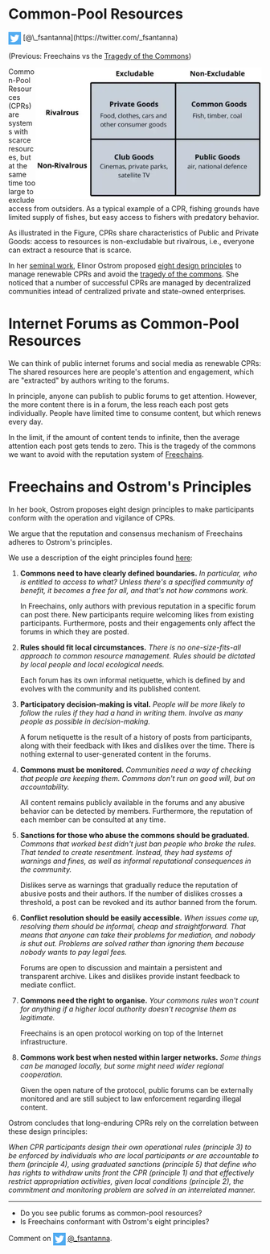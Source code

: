 # Common-Pool Resources

<img src="../twitter.png" style="vertical-align:middle">
[@\_fsantanna](https://twitter.com/_fsantanna)

(Previous: Freechains vs the [Tragedy of the Commons](tragedy.md))

<img src="goods.webp" align="right" width="450" title="(from BoyceWire)">

<!--
https://boycewire.com/what-are-the-4-types-of-economic-goods/
-->

Common-Pool Resources (CPRs) are systems with scarce resources, but at the same
time too large to exclude access from outsiders.
As a typical example of a CPR, fishing grounds have limited supply of fishes,
but easy access to fishers with predatory behavior.

As illustrated in the Figure, CPRs share characteristics of Public and Private
Goods: access to resources is non-excludable but rivalrous, i.e., everyone can
extract a resource that is scarce.

In her [seminal work][1], Elinor Ostrom proposed [eight design principles][2]
to manage renewable CPRs and avoid the [tragedy of the commons][3].
She noticed that a number of successful CPRs are managed by decentralized
communities intead of centralized private and state-owned enterprises.

# Internet Forums as Common-Pool Resources

We can think of public internet forums and social media as renewable CPRs:
The shared resources here are people's attention and engagement, which are
"extracted" by authors writing to the forums.

In principle, anyone can publish to public forums to get attention.
However, the more content there is in a forum, the less reach each post gets
individually.
People have limited time to consume content, but which renews every day.

In the limit, if the amount of content tends to infinite, then the average
attention each post gets tends to zero.
This is the tragedy of the commons we want to avoid with the reputation system
of [Freechains][4].

# Freechains and Ostrom's Principles

In her book, Ostrom proposes eight design principles to make participants
conform with the operation and vigilance of CPRs.

We argue that the reputation and consensus mechanism of Freechains adheres
to Ostrom's principles.

We use a description of the eight principles found [here][5]:

1. **Commons need to have clearly defined boundaries.**
    *In particular, who is entitled to access to what? Unless there's a
    specified community of benefit, it becomes a free for all, and that's not
    how commons work.*

    In Freechains, only authors with previous reputation in a specific forum
    can post there.
    New participants require welcoming likes from existing participants.
    Furthermore, posts and their engagements only affect the forums in which
    they are posted.

2. **Rules should fit local circumstances.**
    *There is no one-size-fits-all approach to common resource management.
    Rules should be dictated by local people and local ecological needs.*

    Each forum has its own informal netiquette, which is defined by and evolves
    with the community and its published content.

3. **Participatory decision-making is vital.**
    *People will be more likely to follow the rules if they had a hand in
    writing them. Involve as many people as possible in decision-making.*

    A forum netiquette is the result of a history of posts from participants,
    along with their feedback with likes and dislikes over the time.
    There is nothing external to user-generated content in the forums.

4. **Commons must be monitored.**
    *Communities need a way of checking that people are keeping them. Commons
    don't run on good will, but on accountability.*

    All content remains publicly available in the forums and any abusive
    behavior can be detected by members.
    Furthermore, the reputation of each member can be consulted at any time.

5. **Sanctions for those who abuse the commons should be graduated.**
    *Commons that worked best didn't just ban people who broke the rules. That
    tended to create resentment. Instead, they had systems of warnings and
    fines, as well as informal reputational consequences in the community.*

    Dislikes serve as warnings that gradually reduce the reputation of abusive
    posts and their authors.
    If the number of dislikes crosses a threshold, a post can be revoked and
    its author banned from the forum.

6. **Conflict resolution should be easily accessible.**
    *When issues come up, resolving them should be informal, cheap and
    straightforward. That means that anyone can take their problems for
    mediation, and nobody is shut out. Problems are solved rather than ignoring
    them because nobody wants to pay legal fees.*

    Forums are open to discussion and maintain a persistent and transparent
    archive.
    Likes and dislikes provide instant feedback to mediate conflict.

7. **Commons need the right to organise.**
    *Your commons rules won't count for anything if a higher local authority
    doesn't recognise them as legitimate.*

    Freechains is an open protocol working on top of the Internet
    infrastructure.

8. **Commons work best when nested within larger networks.**
    *Some things can be managed locally, but some might need wider regional
    cooperation.*

    Given the open nature of the protocol, public forums can be externally
    monitored and are still subject to law enforcement regarding illegal
    content.

<!--
1. **Clearly defined boundaries.**
   *Individuals or households who have rights to withdraw resource units from
   the CPR must be clearly defined, as must the boundaries of the CPR itself.*
2. **Congruence between appropriation and provision rules and local conditions.**
    *Appropriation rules restricting time, place, technology, and/or quantity
    of resource units are related to local labor, material, and/or money.
3. **Collective-choice arrangements**
    *Most individuals affected by the operational rules can participate in
    modifying the operational rules.*
4. **Monitoring.**
    *Monitors, who actively audit CPR conditions and appropriator behavior, are
    accountable to the appropriators or are the appropriators.*
5. **Graduated sanctions.**
    *Appropriators who violate operational rules are likely to be assessed
    graduated sanctions (depending on the seriousness and context of the
    offense) by other appropriators, by officials accountable to these
    appropriators, or by both.*
6. **Conflict-resolution mechanisms**
    *Appropriators and their officials have rapid access to low-cost local
    arenas to resolve conflicts among appropriators or between appropriators
    and officials.*
7. **Minimal recognition of rights to organize**.
    *The rights of appropriators to devise their own institutions are not
    challenged by external governmental authorities.*
8. **Nested enterprises**.
    *Appropriation, provision, monitoring, enforcement, conflict resolution,
    and governance activities are organized in multiple layers of nested
    enterprises.*
-->

Ostrom concludes that long-enduring CPRs rely on the correlation between these
design principles:

*When CPR participants design their own operational rules (principle 3) to be
enforced by individuals who are local participants or are accountable to them
(principle 4), using graduated sanctions (principle 5) that define who has
rights to withdraw units front the CPR (principle 1) and that effectively
restrict appropriation activities, given local conditions (principle 2), the
commitment and monitoring problem are solved in an interrelated manner.*

[1]: https://www.cambridge.org/core/books/governing-the-commons/7AB7AE11BADA84409C34815CC288CD79
[2]: https://www.onthecommons.org/magazine/elinor-ostroms-8-principles-managing-commmons
[3]: https://en.wikipedia.org/wiki/Tragedy_of_the_commons
[4]: https://github.com/Freechains/README/
[5]: https://earthbound.report/2018/01/15/elinor-ostroms-8-rules-for-managing-the-commons/

<!--
https://earthbound.report/2017/12/19/book-review-elinor-ostroms-rules-for-radicals-by-derek-wall/
-->

---

- Do you see public forums as common-pool resources?
- Is Freechains conformant with Ostrom's eight principles?

Comment on <img src="../twitter.png" style="vertical-align:middle">
[@\_fsantanna](https://twitter.com/_fsantanna/status/1541114263359594497).
